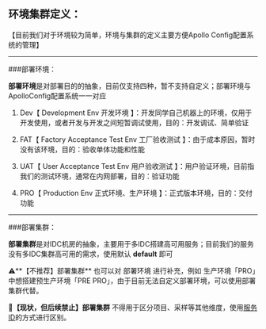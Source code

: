 ## 环境集群定义：

【目前我们对于环境较为简单，环境与集群的定义主要方便Apollo Config配置系统的管理】

----

###部署环境：

**部署环境**是对部署目的的抽象，目前仅支持四种，暂不支持自定义；部署环境与ApolloConfig配置系统一一对应

1. Dev【 Development Env 开发环境 】：开发同学自己机器上的环境，仅用于开发使用，或者开发与开发之间短暂调试使用，目的：开发调试、简单验证

2. FAT【 Factory Acceptance Test Env 工厂验收测试 】：由于成本原因，暂时没有该环境，目的：验收单体功能和性能

3. UAT【 User Acceptance Test Env 用户验收测试 】：用户验证环境，目前指我们的测试环境，通常在内网部署，目的：验证功能

4. PRO【 Production Env 正式环境、生产环境 】：正式版本环境，目的：交付功能


----

###部署集群：

**部署集群**是对IDC机房的抽象，主要用于多IDC搭建高可用服务；目前我们的服务没有多IDC集群高可用的需求，使用默认 **default** 即可

⚠️**【不推荐】部署集群** 也可以对 部署环境 进行补充，例如 生产环境「PRO」中想搭建预生产环境「PRE PRO」，由于目前无法自定义部署环境，可以使用部署集群代替。

🚫**【现状，但后续禁止】部署集群** 不得用于区分项目、采样等其他维度，使用[服务ID](01-code-and-deploy/code-code-base-service-version-rule.md#服务id服务标识服务)的方式进行区别。